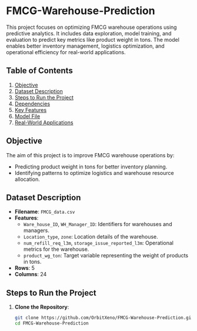 # FMCG-Warehouse-Prediction

This project focuses on optimizing FMCG warehouse operations using predictive analytics. It includes data exploration, model training, and evaluation to predict key metrics like product weight in tons. The model enables better inventory management, logistics optimization, and operational efficiency for real-world applications.

## Table of Contents
1. [Objective](#objective)
2. [Dataset Description](#dataset-description)
3. [Steps to Run the Project](#steps-to-run-the-project)
4. [Dependencies](#dependencies)
5. [Key Features](#key-features)
6. [Model File](#model-file)
7. [Real-World Applications](#real-world-applications)

## Objective
The aim of this project is to improve FMCG warehouse operations by:
- Predicting product weight in tons for better inventory planning.
- Identifying patterns to optimize logistics and warehouse resource allocation.

## Dataset Description
- **Filename**: `FMCG_data.csv`
- **Features**:
  - `Ware_house_ID`, `WH_Manager_ID`: Identifiers for warehouses and managers.
  - `Location_type`, `zone`: Location details of the warehouse.
  - `num_refill_req_l3m`, `storage_issue_reported_l3m`: Operational metrics for the warehouse.
  - `product_wg_ton`: Target variable representing the weight of products in tons.
- **Rows**: 5
- **Columns**: 24

## Steps to Run the Project

1. **Clone the Repository**:
   ```bash
   git clone https://github.com/OrbitXeno/FMCG-Warehouse-Prediction.git
   cd FMCG-Warehouse-Prediction
